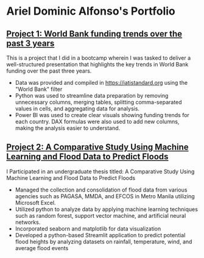 # Ariel Dominic Alfonso's Portfolio
## [Project 1: World Bank funding trends over the past 3 years]()

This is a project that I did in a bootcamp wherein I was tasked to deliver a well-structured presentation that highlights the key trends in World Bank funding over the past three years.
* Data was provided and compiled in https://iatistandard.org using the "World Bank" filter
* Python was used to streamline data preparation by removing unnecessary columns, merging tables, splitting comma-separated values in cells, and aggregating data for analysis.
* Power BI was used to create clear visuals showing funding trends for each country. DAX formulas were also used to add new columns, making the analysis easier to understand.
## [Project 2: A Comparative Study Using Machine Learning and Flood Data to Predict Floods](https://github.com/AlfonsoAlik/EFCOS-MMDA-File)

I Participated in an undergraduate thesis titled: A Comparative Study Using Machine Learning and
Flood Data to Predict Floods
* Managed the collection and consolidation of flood data from various agencies such as PAGASA, MMDA, and EFCOS in Metro Manila utilizing Microsoft Excel.
* Utilized python to analyze data by applying machine learning techniques such as random forest, support vector machine, and artificial neural networks.
* Incorporated seaborn and matplotlib for data visualization
* Developed a python-based Streamlit application to predict potential flood heights by analyzing datasets on rainfall, temperature, wind, and average flood events
